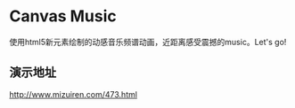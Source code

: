 # Canvas Music
使用html5新元素绘制的动感音乐频谱动画，近距离感受震撼的music。Let's go!

## 演示地址
http://www.mizuiren.com/473.html
